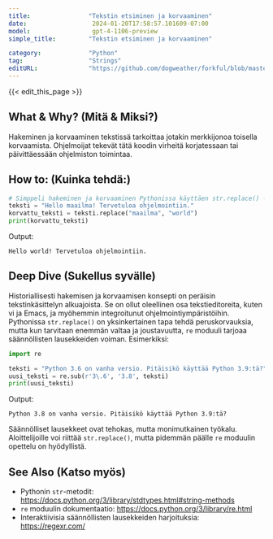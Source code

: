 ```yaml
---
title:                "Tekstin etsiminen ja korvaaminen"
date:                  2024-01-20T17:58:57.101609-07:00
model:                 gpt-4-1106-preview
simple_title:         "Tekstin etsiminen ja korvaaminen"

category:             "Python"
tag:                  "Strings"
editURL:              "https://github.com/dogweather/forkful/blob/master/content/fi/python/searching-and-replacing-text.md"
---
```


{{< edit_this_page >}}

## What & Why? (Mitä & Miksi?)
Hakeminen ja korvaaminen tekstissä tarkoittaa jotakin merkkijonoa toisella korvaamista. Ohjelmoijat tekevät tätä koodin virheitä korjatessaan tai päivittäessään ohjelmiston toimintaa.

## How to: (Kuinka tehdä:)
```Python
# Simppeli hakeminen ja korvaaminen Pythonissa käyttäen str.replace() -metodia.
teksti = "Hello maailma! Tervetuloa ohjelmointiin."
korvattu_teksti = teksti.replace("maailma", "world")
print(korvattu_teksti)
```
Output:
```
Hello world! Tervetuloa ohjelmointiin.
```

## Deep Dive (Sukellus syvälle)
Historiallisesti hakemisen ja korvaamisen konsepti on peräisin tekstinkäsittelyn alkuajoista. Se on ollut oleellinen osa tekstieditoreita, kuten vi ja Emacs, ja myöhemmin integroitunut ohjelmointiympäristöihin. Pythonissa `str.replace()` on yksinkertainen tapa tehdä peruskorvauksia, mutta kun tarvitaan enemmän valtaa ja joustavuutta, `re` moduuli tarjoaa säännöllisten lausekkeiden voiman. Esimerkiksi:

```Python
import re

teksti = "Python 3.6 on vanha versio. Pitäisikö käyttää Python 3.9:tä?"
uusi_teksti = re.sub(r'3\.6', '3.8', teksti)
print(uusi_teksti)
```

Output:
```
Python 3.8 on vanha versio. Pitäisikö käyttää Python 3.9:tä?
```

Säännölliset lausekkeet ovat tehokas, mutta monimutkainen työkalu. Aloittelijoille voi riittää `str.replace()`, mutta pidemmän päälle `re` moduulin opettelu on hyödyllistä.

## See Also (Katso myös)
- Pythonin `str`-metodit: https://docs.python.org/3/library/stdtypes.html#string-methods
- `re` moduulin dokumentaatio: https://docs.python.org/3/library/re.html
- Interaktiivisia säännöllisten lausekkeiden harjoituksia: https://regexr.com/

